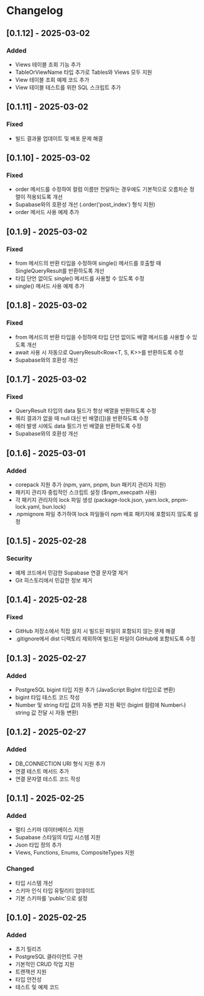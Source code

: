 # Changelog

## [0.1.12] - 2025-03-02

### Added
- Views 테이블 조회 기능 추가
- TableOrViewName 타입 추가로 Tables와 Views 모두 지원
- View 테이블 조회 예제 코드 추가
- View 테이블 테스트를 위한 SQL 스크립트 추가

## [0.1.11] - 2025-03-02

### Fixed
- 빌드 결과물 업데이트 및 배포 문제 해결

## [0.1.10] - 2025-03-02

### Fixed
- order 메서드를 수정하여 컬럼 이름만 전달하는 경우에도 기본적으로 오름차순 정렬이 적용되도록 개선
- Supabase와의 호환성 개선 (.order('post_index') 형식 지원)
- order 메서드 사용 예제 추가

## [0.1.9] - 2025-03-02

### Fixed
- from 메서드의 반환 타입을 수정하여 single() 메서드를 호출할 때 SingleQueryResult를 반환하도록 개선
- 타입 단언 없이도 single() 메서드를 사용할 수 있도록 수정
- single() 메서드 사용 예제 추가

## [0.1.8] - 2025-03-02

### Fixed
- from 메서드의 반환 타입을 수정하여 타입 단언 없이도 배열 메서드를 사용할 수 있도록 개선
- await 사용 시 자동으로 QueryResult<Row<T, S, K>>를 반환하도록 수정
- Supabase와의 호환성 개선

## [0.1.7] - 2025-03-02

### Fixed
- QueryResult 타입의 data 필드가 항상 배열을 반환하도록 수정
- 쿼리 결과가 없을 때 null 대신 빈 배열([])을 반환하도록 수정
- 에러 발생 시에도 data 필드가 빈 배열을 반환하도록 수정
- Supabase와의 호환성 개선

## [0.1.6] - 2025-03-01

### Added
- corepack 지원 추가 (npm, yarn, pnpm, bun 패키지 관리자 지원)
- 패키지 관리자 중립적인 스크립트 설정 ($npm_execpath 사용)
- 각 패키지 관리자의 lock 파일 생성 (package-lock.json, yarn.lock, pnpm-lock.yaml, bun.lock)
- .npmignore 파일 추가하여 lock 파일들이 npm 배포 패키지에 포함되지 않도록 설정

## [0.1.5] - 2025-02-28

### Security
- 예제 코드에서 민감한 Supabase 연결 문자열 제거
- Git 히스토리에서 민감한 정보 제거

## [0.1.4] - 2025-02-28

### Fixed
- GitHub 저장소에서 직접 설치 시 빌드된 파일이 포함되지 않는 문제 해결
- .gitignore에서 dist 디렉토리 제외하여 빌드된 파일이 GitHub에 포함되도록 수정

## [0.1.3] - 2025-02-27

### Added
- PostgreSQL bigint 타입 지원 추가 (JavaScript BigInt 타입으로 변환)
- bigint 타입 테스트 코드 작성
- Number 및 string 타입 값의 자동 변환 지원 확인 (bigint 컬럼에 Number나 string 값 전달 시 자동 변환)

## [0.1.2] - 2025-02-27

### Added
- DB_CONNECTION URI 형식 지원 추가
- 연결 테스트 메서드 추가
- 연결 문자열 테스트 코드 작성

## [0.1.1] - 2025-02-25

### Added
- 멀티 스키마 데이터베이스 지원
- Supabase 스타일의 타입 시스템 지원
- Json 타입 정의 추가
- Views, Functions, Enums, CompositeTypes 지원

### Changed
- 타입 시스템 개선
- 스키마 인식 타입 유틸리티 업데이트
- 기본 스키마를 'public'으로 설정

## [0.1.0] - 2025-02-25

### Added
- 초기 릴리즈
- PostgreSQL 클라이언트 구현
- 기본적인 CRUD 작업 지원
- 트랜잭션 지원
- 타입 안전성
- 테스트 및 예제 코드
